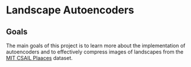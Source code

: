 # Landscape Autoencoders
## Goals
The main goals of this project is to learn more about the implementation of autoencoders and to effectively compress images of landscapes from the [MIT CSAIL Plaaces](http://places.csail.mit.edu) dataset.
